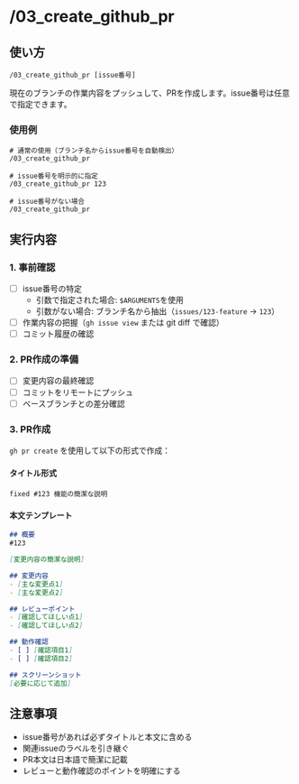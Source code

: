 # /03_create_github_pr

## 使い方

```
/03_create_github_pr [issue番号]
```

現在のブランチの作業内容をプッシュして、PRを作成します。issue番号は任意で指定できます。

### 使用例

```
# 通常の使用（ブランチ名からissue番号を自動検出）
/03_create_github_pr

# issue番号を明示的に指定
/03_create_github_pr 123

# issue番号がない場合
/03_create_github_pr
```

## 実行内容

### 1. 事前確認
- [ ] issue番号の特定
  - 引数で指定された場合: `$ARGUMENTS`を使用
  - 引数がない場合: ブランチ名から抽出（`issues/123-feature` → `123`）
- [ ] 作業内容の把握（`gh issue view` または git diff で確認）
- [ ] コミット履歴の確認

### 2. PR作成の準備
- [ ] 変更内容の最終確認
- [ ] コミットをリモートにプッシュ
- [ ] ベースブランチとの差分確認

### 3. PR作成
`gh pr create` を使用して以下の形式で作成：

#### タイトル形式
```
fixed #123 機能の簡潔な説明
```

#### 本文テンプレート
```markdown
## 概要
#123 

[変更内容の簡潔な説明]

## 変更内容
- [主な変更点1]
- [主な変更点2]

## レビューポイント
- [確認してほしい点1]
- [確認してほしい点2]

## 動作確認
- [ ] [確認項目1]
- [ ] [確認項目2]

## スクリーンショット
[必要に応じて追加]
```

## 注意事項

- issue番号があれば必ずタイトルと本文に含める
- 関連issueのラベルを引き継ぐ
- PR本文は日本語で簡潔に記載
- レビューと動作確認のポイントを明確にする
